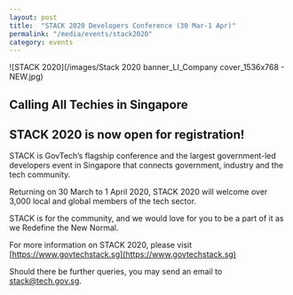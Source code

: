 ```yaml
---
layout: post
title:  "STACK 2020 Developers Conference (30 Mar-1 Apr)"
permalink: "/media/events/stack2020"
category: events
---
```


![STACK 2020](/images/Stack 2020 banner_LI_Company cover_1536x768 - NEW.jpg)

## Calling All Techies in Singapore ##
 
## STACK 2020 is now open for registration! ##
 
STACK is GovTech’s flagship conference and the largest government-led developers event in Singapore that connects government, industry and the tech community.

Returning on 30 March to 1 April 2020, STACK 2020 will welcome over 3,000 local and global members of the tech sector.

STACK is for the community, and we would love for you to be a part of it as we Redefine the New Normal.
 
For more information on STACK 2020, please visit [https://www.govtechstack.sg](https://www.govtechstack.sg)
 
Should there be further queries, you may send an email to <stack@tech.gov.sg>.
